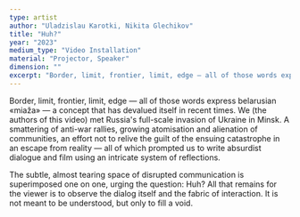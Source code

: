 ```yaml
---
type: artist
author: "Uladzislau Karotki, Nikita Glechikov"
title: "Huh?"
year: "2023"
medium_type: "Video Installation"
material: "Projector, Speaker"
dimension: ""
excerpt: "Border, limit, frontier, limit, edge — all of those words express belarusian «miaža» — a concept that has devalued itself in recent times. We (the authors of this video) met Russia's full-scale invasion of Ukraine in Minsk. A smattering of anti-war rallies, growing atomisation and alienation of communities, an effort not to relive the guilt of the ensuing catastrophe in an escape from reality — all of which prompted us to write absurdist dialogue and film using an intricate system of reflections.The subtle, almost tearing space of disrupted communication is superimposed one on one, urging the question: Huh? All that remains for the viewer is to observe the dialog itself and the fabric of interaction..."
---
```

Border, limit, frontier, limit, edge — all of those words express belarusian «miaža» — a concept that has devalued itself in recent times. We (the authors of this video) met Russia's full-scale invasion of Ukraine in Minsk. A smattering of anti-war rallies, growing atomisation and alienation of communities, an effort not to relive the guilt of the ensuing catastrophe in an escape from reality — all of which prompted us to write absurdist dialogue and film using an intricate system of reflections.

The subtle, almost tearing space of disrupted communication is superimposed one on one, urging the question: Huh? All that remains for the viewer is to observe the dialog itself and the fabric of interaction. It is not meant to be understood, but only to fill a void.
